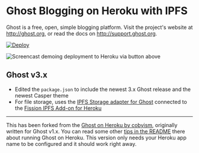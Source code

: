 # Ghost Blogging on Heroku with IPFS

Ghost is a free, open, simple blogging platform. Visit the project's website at <http://ghost.org>, or read the docs on <http://support.ghost.org>.

[![Deploy](https://www.herokucdn.com/deploy/button.svg)](https://heroku.com/deploy?template=https://github.com/fission-suite/heroku-ipfs-ghost)

![Screencast demoing deployment to Heroku via button above](https://github.com/agentofuser/gifs/raw/main/fission/fission-heroku-ipfs-ghost-2x.gif)
## Ghost v3.x

- Edited the `package.json` to include the newest 3.x Ghost release and the newest Casper theme
- For file storage, uses the [IPFS Storage adapter for Ghost](https://github.com/fission-suite/ghost-storage-adapter-ipfs) connected to the [Fission IPFS Add-on for Heroku](https://elements.heroku.com/addons/interplanetary-fission)

---

This has been forked from the [Ghost on Heroku by cobyism](https://github.com/cobyism/ghost-on-heroku), originally written for Ghost v1.x. You can read some other [tips in the README](https://github.com/cobyism/ghost-on-heroku/blob/master/README.md) there about running Ghost on Heroku. This version only needs your Heroku app name to be configured and it should work right away.
